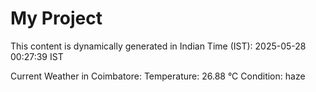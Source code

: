# My Project

This content is dynamically generated in Indian Time (IST): 2025-05-28 00:27:39 IST


Current Weather in Coimbatore:
Temperature: 26.88 °C
Condition: haze
